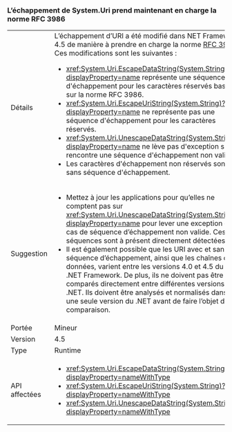 ### <a name="systemuri-escaping-now-supports-rfc-3986"></a>L’échappement de System.Uri prend maintenant en charge la norme RFC 3986

|   |   |
|---|---|
|Détails|L’échappement d’URI a été modifié dans NET Framework 4.5 de manière à prendre en charge la norme [RFC 3986](http://tools.ietf.org/html/rfc3986). Ces modifications sont les suivantes :<ul><li><xref:System.Uri.EscapeDataString(System.String)?displayProperty=name> représente une séquence d'échappement pour les caractères réservés basés sur la norme RFC 3986.</li><li><xref:System.Uri.EscapeUriString(System.String)?displayProperty=name> ne représente pas une séquence d'échappement pour les caractères réservés.</li><li><xref:System.Uri.UnescapeDataString(System.String)?displayProperty=name> ne lève pas d'exception s'il rencontre une séquence d'échappement non valide.</li><li>Les caractères d'échappement non réservés sont sans séquence d'échappement.</li></ul>|
|Suggestion|<ul><li>Mettez à jour les applications pour qu’elles ne comptent pas sur <xref:System.Uri.UnescapeDataString(System.String)?displayProperty=name> pour lever une exception en cas de séquence d’échappement non valide. Ces séquences sont à présent directement détectées.</li><li>Il est également possible que les URI avec et sans séquence d’échappement, ainsi que les chaînes de données, varient entre les versions 4.0 et 4.5 du .NET Framework. De plus, ils ne doivent pas être comparés directement entre différentes versions de .NET. Ils doivent être analysés et normalisés dans une seule version du .NET avant de faire l’objet d’une comparaison.</li></ul>|
|Portée|Mineur|
|Version|4.5|
|Type|Runtime|
|API affectées|<ul><li><xref:System.Uri.EscapeDataString(System.String)?displayProperty=nameWithType></li><li><xref:System.Uri.EscapeUriString(System.String)?displayProperty=nameWithType></li><li><xref:System.Uri.UnescapeDataString(System.String)?displayProperty=nameWithType></li></ul>|

